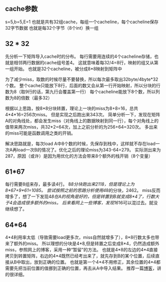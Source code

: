 ## cache参数

s=5,b=5,E=1
也就是共有32组cache，每组一个cacheline，每个cacheline保存32字节数据
也就是每32个字节（8个int）换一组

## 32 * 32

先分析一下矩阵导入cache时的分布。
每行需要用连续的4个cacheline存储，也就是相邻两行数据的cache组号差4。
这就意味着每32/4=8行，映射的组又从第一组开始。
也就是32个cacheline，被分成8*8映射到矩阵中

为了减少miss，取数的时候尽量不要替换，所以每次最多取出32byte/4byte*32个数。
整个cache只能放下8行，后面的数又会从第一行开始映射，所以分块的行数为8（取9行的话，第九行会覆盖第一行）
每个cacheline能放下8个数，所以列数为8的倍数（最多32）

根据以上思路，按8\*8分块转置，理论上一块的miss为8+8=16，总共4\*4\*16=256次miss。
但是实现之后跑出来343次。
简单分析一下，发现在矩阵A的对角线处，都会发生miss（对角线上的数据映射到同一行），每个对角线上的值带来两次miss，共32\*2=64次，加上之前分析的为256+64=320次。
多出来的miss可能是函数调用之类的开销。

解决思路就是，每次load A中8个数的时候，先保存到栈中，这样就不存在load一次A再load一次B的情况了。优化之后的理论miss为343-64=279。
实际测出来为287，原因（或许）是因为用优化的方法会带来8个额外的栈开销（8个变量）

## 61*67

每行需要8组来存，最多读4行。
8*8分块跑出来2118，但是理论上为8\*67+9\*61=1085。
尝试按照之前的思路分析使用4*8的分块，2462。
miss反而增多了，想了一下发现4*8在A的视角是好的，但是转置到B就变成8\*4了，行数大于4会造成很多额外的miss。
后来看网上一些博客，发现16*16可以混过去。就没继续想了。

## 64*64

4\*4利用率太低（导致需要load更多次，miss自然就增多了），8\*8行数太多也带来了额外的miss。
所以理想的分块是4*8,但是转置之后变成8\*4，仍然造成额外miss，参照网上的博客，采用一种“暂留”的方法。
也就是4\*8的左边的4\*4直接拷贝到转置矩阵，右边的4\*4既然已经考出来了，就先存到B的某个位置，后续直接从B中取出，放到正确的位置。
也就是第一个4\*4不用修正，其余位置的4\*4都需要先把当前位置的值挪到正确的位置，再去从A中导入结果。
推荐一篇[博客](https://www.cnblogs.com/liqiuhao/p/8026100.html)，讲的很详细。